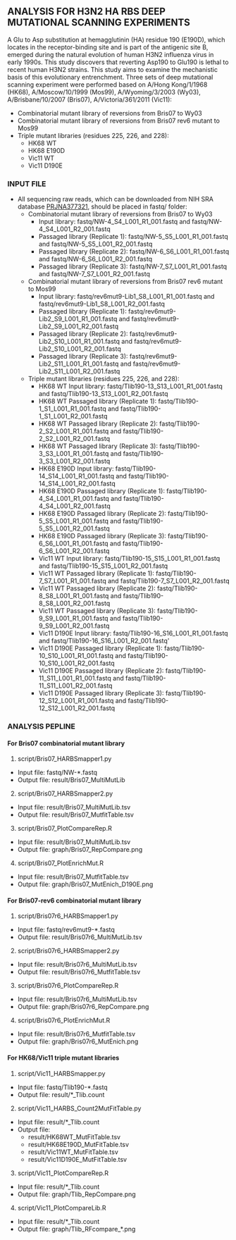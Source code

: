 ## ANALYSIS FOR H3N2 HA RBS DEEP MUTATIONAL SCANNING EXPERIMENTS
A Glu to Asp substitution at hemagglutinin (HA) residue 190 (E190D), which locates in the receptor-binding site and is part of the antigenic site B, emerged during the natural evolution of human H3N2 influenza virus in early 1990s. This study discovers that reverting Asp190 to Glu190 is lethal to recent human H3N2 strains. This study aims to examine the mechanistic basis of this evolutionary entrenchment. Three sets of deep mutational scanning experiment were performed based on A/Hong Kong/1/1968 (HK68), A/Moscow/10/1999 (Mos99), A/Wyoming/3/2003 (Wy03), A/Brisbane/10/2007 (Bris07), A/Victoria/361/2011 (Vic11):
  * Combinatorial mutant library of reversions from Bris07 to Wy03
  * Combinatorial mutant library of reversions from Bris07 rev6 mutant to Mos99
  * Triple mutant libraries (residues 225, 226, and 228):
    * HK68 WT
    * HK68 E190D
    * Vic11 WT
    * Vic11 D190E

### INPUT FILE
* All sequencing raw reads, which can be downloaded from NIH SRA database [PRJNA377321](https://www.ncbi.nlm.nih.gov/bioproject/PRJNA377321), should be placed in fastq/ folder:
  * Combinatorial mutant library of reversions from Bris07 to Wy03
    * Input library: fastq/NW-4\_S4\_L001\_R1\_001.fastq and fastq/NW-4\_S4\_L001\_R2\_001.fastq
    * Passaged library (Replicate 1): fastq/NW-5\_S5\_L001\_R1\_001.fastq and fastq/NW-5\_S5\_L001\_R2\_001.fastq
    * Passaged library (Replicate 2): fastq/NW-6\_S6\_L001\_R1\_001.fastq and fastq/NW-6\_S6\_L001\_R2\_001.fastq
    * Passaged library (Replicate 3): fastq/NW-7\_S7\_L001\_R1\_001.fastq and fastq/NW-7\_S7\_L001\_R2\_001.fastq
  * Combinatorial mutant library of reversions from Bris07 rev6 mutant to Mos99
    * Input library: fastq/rev6mut9-Lib1\_S8\_L001\_R1\_001.fastq and fastq/rev6mut9-Lib1\_S8\_L001\_R2\_001.fastq
    * Passaged library (Replicate 1): fastq/rev6mut9-Lib2\_S9\_L001\_R1\_001.fastq and fastq/rev6mut9-Lib2\_S9\_L001\_R2\_001.fastq
    * Passaged library (Replicate 2): fastq/rev6mut9-Lib2\_S10\_L001\_R1\_001.fastq and fastq/rev6mut9-Lib2\_S10\_L001\_R2\_001.fastq
    * Passaged library (Replicate 3): fastq/rev6mut9-Lib2\_S11\_L001\_R1\_001.fastq and fastq/rev6mut9-Lib2\_S11\_L001\_R2\_001.fastq
  * Triple mutant libraries (residues 225, 226, and 228):
    * HK68 WT Input library: fastq/Tlib190-13\_S13\_L001\_R1\_001.fastq and fastq/Tlib190-13\_S13\_L001\_R2\_001.fastq
    * HK68 WT Passaged library (Replicate 1): fastq/Tlib190-1\_S1\_L001\_R1\_001.fastq and fastq/Tlib190-1\_S1\_L001\_R2\_001.fastq
    * HK68 WT Passaged library (Replicate 2): fastq/Tlib190-2\_S2\_L001\_R1\_001.fastq and fastq/Tlib190-2\_S2\_L001\_R2\_001.fastq
    * HK68 WT Passaged library (Replicate 3): fastq/Tlib190-3\_S3\_L001\_R1\_001.fastq and fastq/Tlib190-3\_S3\_L001\_R2\_001.fastq
    * HK68 E190D Input library: fastq/Tlib190-14\_S14\_L001\_R1\_001.fastq and fastq/Tlib190-14\_S14\_L001\_R2\_001.fastq
    * HK68 E190D Passaged library (Replicate 1): fastq/Tlib190-4\_S4\_L001\_R1\_001.fastq and fastq/Tlib190-4\_S4\_L001\_R2\_001.fastq
    * HK68 E190D Passaged library (Replicate 2): fastq/Tlib190-5\_S5\_L001\_R1\_001.fastq and fastq/Tlib190-5\_S5\_L001\_R2\_001.fastq
    * HK68 E190D Passaged library (Replicate 3): fastq/Tlib190-6\_S6\_L001\_R1\_001.fastq and fastq/Tlib190-6\_S6\_L001\_R2\_001.fastq
    * Vic11 WT Input library: fastq/Tlib190-15\_S15\_L001\_R1\_001.fastq and fastq/Tlib190-15\_S15\_L001\_R2\_001.fastq
    * Vic11 WT Passaged library (Replicate 1): fastq/Tlib190-7\_S7\_L001\_R1\_001.fastq and fastq/Tlib190-7\_S7\_L001\_R2\_001.fastq
    * Vic11 WT Passaged library (Replicate 2): fastq/Tlib190-8\_S8\_L001\_R1\_001.fastq and fastq/Tlib190-8\_S8\_L001\_R2\_001.fastq
    * Vic11 WT Passaged library (Replicate 3): fastq/Tlib190-9\_S9\_L001\_R1\_001.fastq and fastq/Tlib190-9\_S9\_L001\_R2\_001.fastq
    * Vic11 D190E Input library: fastq/Tlib190-16\_S16\_L001\_R1\_001.fastq and fastq/Tlib190-16\_S16\_L001\_R2\_001.fastq'
    * Vic11 D190E Passaged library (Replicate 1): fastq/Tlib190-10\_S10\_L001\_R1\_001.fastq and fastq/Tlib190-10\_S10\_L001\_R2\_001.fastq
    * Vic11 D190E Passaged library (Replicate 2): fastq/Tlib190-11\_S11\_L001\_R1\_001.fastq and fastq/Tlib190-11\_S11\_L001\_R2\_001.fastq
    * Vic11 D190E Passaged library (Replicate 3): fastq/Tlib190-12\_S12\_L001\_R1\_001.fastq and fastq/Tlib190-12\_S12\_L001\_R2\_001.fastq

### ANALYSIS PEPLINE
#### For Bris07 combinatorial mutant library
1. script/Bris07\_HARBSmapper1.py
  * Input file: fastq/NW-\*.fastq
  * Output file: result/Bris07\_MultiMutLib
2. script/Bris07\_HARBSmapper2.py
  * Input file: result/Bris07\_MultiMutLib.tsv
  * Output file: result/Bris07\_MutfitTable.tsv
3. script/Bris07\_PlotCompareRep.R
  * Input file: result/Bris07\_MultiMutLib.tsv
  * Output file: graph/Bris07\_RepCompare.png
4. script/Bris07\_PlotEnrichMut.R 
  * Input file: result/Bris07\_MutfitTable.tsv
  * Output file: graph/Bris07\_MutEnich\_D190E.png
#### For Bris07-rev6 combinatorial mutant library
1. script/Bris07r6\_HARBSmapper1.py
  * Input file: fastq/rev6mut9-\*.fastq
  * Output file: result/Bris07r6\_MultiMutLib.tsv
2. script/Bris07r6\_HARBSmapper2.py  
  * Input file: result/Bris07r6\_MultiMutLib.tsv
  * Output file: result/Bris07r6\_MutfitTable.tsv
3. script/Bris07r6\_PlotCompareRep.R
  * Input file: result/Bris07r6\_MultiMutLib.tsv
  * Output file: graph/Bris07r6\_RepCompare.png
4. script/Bris07r6\_PlotEnrichMut.R 
  * Input file: result/Bris07r6\_MutfitTable.tsv
  * Output file: graph/Bris07r6\_MutEnich.png
#### For HK68/Vic11 triple mutant libraries
1. script/Vic11\_HARBSmapper.py
  * Input file: fastq/Tlib190-\*.fastq
  * Output file: result/\*\_Tlib.count
2. script/Vic11\_HARBS\_Count2MutFitTable.py
  * Input file: result/\*\_Tlib.count
  * Output file: 
    * result/HK68WT\_MutFitTable.tsv
    * result/HK68E190D\_MutFitTable.tsv
    * result/Vic11WT\_MutFitTable.tsv
    * result/Vic11D190E\_MutFitTable.tsv
3. script/Vic11\_PlotCompareRep.R
  * Input file: result/\*\_Tlib.count
  * Output file: graph/Tlib\_RepCompare.png
4. script/Vic11\_PlotCompareLib.R 
  * Input file: result/\*\_Tlib.count
  * Output file: graph/Tlib\_RFcompare\_\*.png
